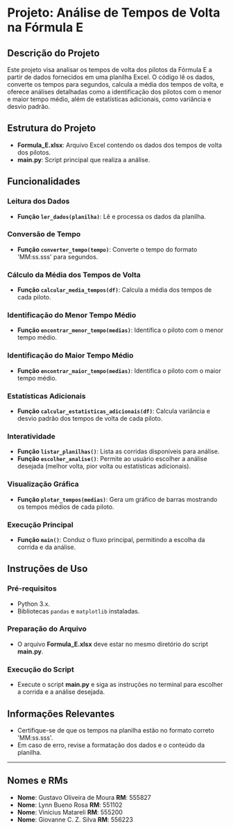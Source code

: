 # Projeto: Análise de Tempos de Volta na Fórmula E

## Descrição do Projeto
Este projeto visa analisar os tempos de volta dos pilotos da Fórmula E a partir de dados fornecidos em uma planilha Excel. O código lê os dados, converte os tempos para segundos, calcula a média dos tempos de volta, e oferece análises detalhadas como a identificação dos pilotos com o menor e maior tempo médio, além de estatísticas adicionais, como variância e desvio padrão.

## Estrutura do Projeto
- **Formula_E.xlsx**: Arquivo Excel contendo os dados dos tempos de volta dos pilotos.
- **main.py**: Script principal que realiza a análise.

## Funcionalidades

### Leitura dos Dados
- **Função `ler_dados(planilha)`**: Lê e processa os dados da planilha.

### Conversão de Tempo
- **Função `converter_tempo(tempo)`**: Converte o tempo do formato 'MM:ss.sss' para segundos.

### Cálculo da Média dos Tempos de Volta
- **Função `calcular_media_tempos(df)`**: Calcula a média dos tempos de cada piloto.

### Identificação do Menor Tempo Médio
- **Função `encontrar_menor_tempo(medias)`**: Identifica o piloto com o menor tempo médio.

### Identificação do Maior Tempo Médio
- **Função `encontrar_maior_tempo(medias)`**: Identifica o piloto com o maior tempo médio.

### Estatísticas Adicionais
- **Função `calcular_estatisticas_adicionais(df)`**: Calcula variância e desvio padrão dos tempos de volta de cada piloto.

### Interatividade
- **Função `listar_planilhas()`**: Lista as corridas disponíveis para análise.
- **Função `escolher_analise()`**: Permite ao usuário escolher a análise desejada (melhor volta, pior volta ou estatísticas adicionais).

### Visualização Gráfica
- **Função `plotar_tempos(medias)`**: Gera um gráfico de barras mostrando os tempos médios de cada piloto.

### Execução Principal
- **Função `main()`**: Conduz o fluxo principal, permitindo a escolha da corrida e da análise.

## Instruções de Uso

### Pré-requisitos
- Python 3.x.
- Bibliotecas `pandas` e `matplotlib` instaladas.

### Preparação do Arquivo
- O arquivo **Formula_E.xlsx** deve estar no mesmo diretório do script **main.py**.

### Execução do Script
- Execute o script **main.py** e siga as instruções no terminal para escolher a corrida e a análise desejada.

## Informações Relevantes
- Certifique-se de que os tempos na planilha estão no formato correto 'MM:ss.sss'.
- Em caso de erro, revise a formatação dos dados e o conteúdo da planilha.

---

## Nomes e RMs

- **Nome**:	  Gustavo Oliveira de Moura	        **RM**: 555827
- **Nome**:	  Lynn Bueno Rosa			              **RM**: 551102
- **Nome**:	  Vinicius Matareli     	          **RM**: 555200
- **Nome**:	 	Giovanne C. Z. Silva 	            **RM**: 556223
